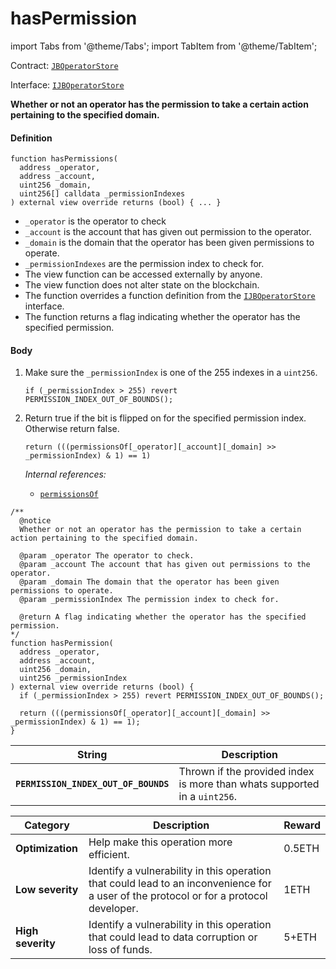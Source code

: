 # hasPermission

import Tabs from '@theme/Tabs';
import TabItem from '@theme/TabItem';

Contract: [`JBOperatorStore`](/protocol/api/contracts/jboperatorstore/README.md)​‌

Interface: [`IJBOperatorStore`](/protocol/api/interfaces/ijboperatorstore.md)

<Tabs>
<TabItem value="Step by step" label="Step by step">

**Whether or not an operator has the permission to take a certain action pertaining to the specified domain.**

#### Definition

```
function hasPermissions(
  address _operator,
  address _account,
  uint256 _domain,
  uint256[] calldata _permissionIndexes
) external view override returns (bool) { ... }
```

* `_operator` is the operator to check
* `_account` is the account that has given out permission to the operator.
* `_domain` is the domain that the operator has been given permissions to operate.
* `_permissionIndexes` are the permission index to check for.
* The view function can be accessed externally by anyone.
* The view function does not alter state on the blockchain.
* The function overrides a function definition from the [`IJBOperatorStore`](/protocol/api/interfaces/ijboperatorstore.md) interface.
* The function returns a flag indicating whether the operator has the specified permission.

#### Body

1.  Make sure the `_permissionIndex` is one of the 255 indexes in a `uint256`.

    ```
    if (_permissionIndex > 255) revert PERMISSION_INDEX_OUT_OF_BOUNDS();
    ```
2.  Return true if the bit is flipped on for the specified permission index. Otherwise return false.

    ```
    return (((permissionsOf[_operator][_account][_domain] >> _permissionIndex) & 1) == 1)
    ```

    _Internal references:_

    * [`permissionsOf`](/protocol/api/contracts/jboperatorstore/properties/permissionsof.md)

</TabItem>

<TabItem value="Code" label="Code">

```
/** 
  @notice 
  Whether or not an operator has the permission to take a certain action pertaining to the specified domain.

  @param _operator The operator to check.
  @param _account The account that has given out permissions to the operator.
  @param _domain The domain that the operator has been given permissions to operate.
  @param _permissionIndex The permission index to check for.

  @return A flag indicating whether the operator has the specified permission.
*/
function hasPermission(
  address _operator,
  address _account,
  uint256 _domain,
  uint256 _permissionIndex
) external view override returns (bool) {
  if (_permissionIndex > 255) revert PERMISSION_INDEX_OUT_OF_BOUNDS();

  return (((permissionsOf[_operator][_account][_domain] >> _permissionIndex) & 1) == 1);
}
```

</TabItem>

<TabItem value="Errors" label="Errors">

| String                               | Description                                                               |
| ------------------------------------ | ------------------------------------------------------------------------- |
| **`PERMISSION_INDEX_OUT_OF_BOUNDS`** | Thrown if the provided index is more than whats supported in a `uint256`. |

</TabItem>

<TabItem value="" label="">

| Category          | Description                                                                                                                            | Reward |
| ----------------- | -------------------------------------------------------------------------------------------------------------------------------------- | ------ |
| **Optimization**  | Help make this operation more efficient.                                                                                               | 0.5ETH |
| **Low severity**  | Identify a vulnerability in this operation that could lead to an inconvenience for a user of the protocol or for a protocol developer. | 1ETH   |
| **High severity** | Identify a vulnerability in this operation that could lead to data corruption or loss of funds.                                        | 5+ETH  |

</TabItem>
</Tabs>
